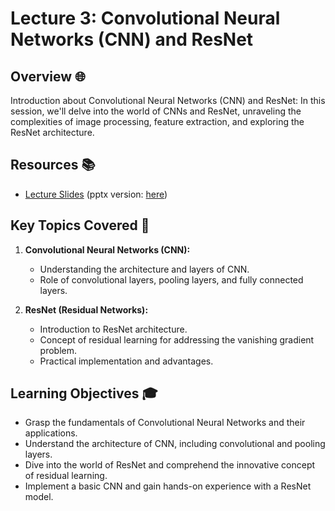 # Lecture 3: Convolutional Neural Networks (CNN) and ResNet

## Overview 🌐

Introduction about Convolutional Neural Networks (CNN) and ResNet: In this session, we'll delve into the world of CNNs and ResNet, unraveling the complexities of image processing, feature extraction, and exploring the ResNet architecture.

## Resources 📚

- [Lecture Slides](./cnn.pdf) (pptx version: [here](./cnn.pptx))

## Key Topics Covered 🧠

1. **Convolutional Neural Networks (CNN):**
   - Understanding the architecture and layers of CNN.
   - Role of convolutional layers, pooling layers, and fully connected layers.

2. **ResNet (Residual Networks):**
   - Introduction to ResNet architecture.
   - Concept of residual learning for addressing the vanishing gradient problem.
   - Practical implementation and advantages.

## Learning Objectives 🎓

- Grasp the fundamentals of Convolutional Neural Networks and their applications.
- Understand the architecture of CNN, including convolutional and pooling layers.
- Dive into the world of ResNet and comprehend the innovative concept of residual learning.
- Implement a basic CNN and gain hands-on experience with a ResNet model.
